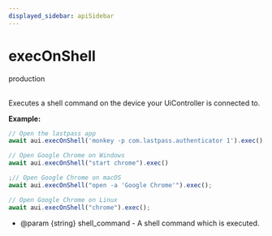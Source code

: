 ```yaml
---
displayed_sidebar: apiSidebar
---
```

# execOnShell
<span class="theme-doc-version-badge badge badge--success">production</span><br/><br/>

Executes a shell command on the device your UiController is connected to.

**Example:**
```typescript 
// Open the lastpass app
await aui.execOnShell('monkey -p com.lastpass.authenticator 1').exec();

// Open Google Chrome on Windows
await aui.execOnShell("start chrome").exec()

;// Open Google Chrome on macOS
await aui.execOnShell("open -a 'Google Chrome'").exec();

// Open Google Chrome on Linux
await aui.execOnShell("chrome").exec();
```

   * @param {string} shell_command - A shell command which is executed.

